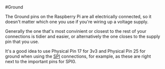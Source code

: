 <!--
---
name: Ground
description: Raspberry Pi Ground Pins
pin:
  '6':
  '9':
  '14':
  '20':
  '25':
  '30':
  '34':
  '39':
-->
#Ground

The Ground pins on the Raspberry Pi are all electrically connected, so it doesn't matter
which one you use if you're wiring up a voltage supply.

Generally the one that's most convinient or closest to the rest of your connections is tidier
and easier, or alternatively the one closes to the supply pin that you use.

It's a good idea to use Physical Pin 17 for 3v3 and Physical Pin 25 for ground when using
the [SPI](/pinout/spi) connections, for example, as these are right next to the important pins for SPI0.
